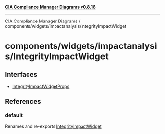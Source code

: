 [**CIA Compliance Manager Diagrams v0.8.16**](../../../../README.md)

***

[CIA Compliance Manager Diagrams](../../../../modules.md) / components/widgets/impactanalysis/IntegrityImpactWidget

# components/widgets/impactanalysis/IntegrityImpactWidget

## Interfaces

- [IntegrityImpactWidgetProps](interfaces/IntegrityImpactWidgetProps.md)

## References

### default

Renames and re-exports [IntegrityImpactWidget](../../../variables/IntegrityImpactWidget.md)

